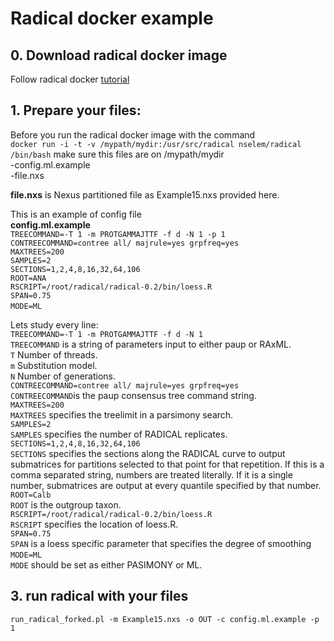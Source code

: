 # Radical docker example  
## 0. Download radical docker image 
Follow radical docker [tutorial](https://github.com/nselem/radical)  

## 1. Prepare your files:  
Before you run the radical docker image with the command   
`docker run -i -t -v /mypath/mydir:/usr/src/radical nselem/radical /bin/bash`
make sure this files are on /mypath/mydir  
-config.ml.example  
-file.nxs  

**file.nxs** is Nexus partitioned file as Example15.nxs provided here.  

This is an example of config file   
**config.ml.example**  
`TREECOMMAND=-T 1 -m PROTGAMMAJTTF -f d -N 1 -p 1  `  
`CONTREECOMMAND=contree all/ majrule=yes grpfreq=yes  `    
`MAXTREES=200    `  
`SAMPLES=2  `  
`SECTIONS=1,2,4,8,16,32,64,106  `  
`ROOT=ANA  `  
`RSCRIPT=/root/radical/radical-0.2/bin/loess.R  `  
`SPAN=0.75  `  
`MODE=ML`    

Lets study every line:   
`TREECOMMAND=-T 1 -m PROTGAMMAJTTF -f d -N 1  `    
`TREECOMMAND` is a string of parameters input to either paup or RAxML.  
`T` Number of threads.  
 `m` Substitution model.  
 `N` Number of generations.  
 `CONTREECOMMAND=contree all/ majrule=yes grpfreq=yes  `  
`CONTREECOMMAND`is the paup consensus tree command string.  
`MAXTREES=200  `  
`MAXTREES` specifies the treelimit in a parsimony search.  
`SAMPLES=2  `  
`SAMPLES` specifies the number of RADICAL replicates.    
`SECTIONS=1,2,4,8,16,32,64,106  `  
`SECTIONS` specifies the sections along the RADICAL curve to output 
		submatrices for partitions selected to that point
		for that repetition. If this is a comma separated string,
		numbers are treated literally. If it is a single number, 
		submatrices are output at every quantile specified by 
		that number.  
`ROOT=Calb  `  
`ROOT` is the outgroup taxon.  
`RSCRIPT=/root/radical/radical-0.2/bin/loess.R  `   
`RSCRIPT` specifies the location of loess.R.  
`SPAN=0.75  `   
`SPAN` is a loess specific parameter that specifies the degree of 
		smoothing  
`MODE=ML`    
`MODE` should be set as either PASIMONY or ML.  
## 3. run radical with your files  
`run_radical_forked.pl -m Example15.nxs -o OUT -c config.ml.example -p 1`  
